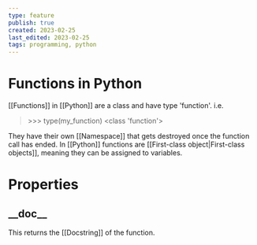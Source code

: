 ```yaml
---
type: feature
publish: true
created: 2023-02-25
last_edited: 2023-02-25
tags: programming, python
---
```

# Functions in Python

[[Functions]] in [[Python]] are a class and have type 'function'. i.e.


>\>\>\> type(my_function)
>\<class 'function'\>


They have their own [[Namespace]] that gets destroyed once the function call has ended. In [[Python]] functions are [[First-class object|First-class objects]], meaning they can be assigned to variables. 

# Properties

## \_\_doc\_\_

This returns the [[Docstring]] of the function.